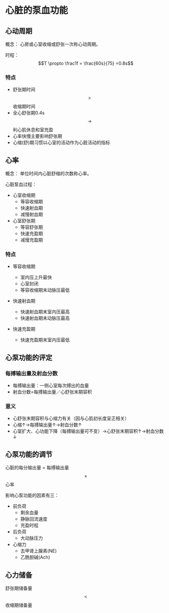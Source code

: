 # 心脏的泵血功能

## 心动周期

概念： 心房或心室收缩或舒张一次称心动周期。

时程： $$T \propto \frac1f = \frac{60s}{75} =0.8s$$

### 特点

* 舒张期时间 $$>$$ 收缩期时间
* 全心舒张期0.4s $$\to$$ 利心肌休息和室充盈
* 心率快慢主要影响舒张期
* 心缩(舒)期习惯以心室的活动作为心脏活动的指标

## 心率

概念： 单位时间内心脏舒缩的次数称心率。

心脏泵血过程：

* 心室收缩期
  * 等容收缩期
  * 快速射血期
  * 减慢射血期
* 心室舒张期
  * 等容舒张期
  * 快速充盈期
  * 减慢充盈期

### 特点

* 等容收缩期

  * 室内压上升最快
  * 心室封闭
  * 等容收缩期末动脉压最低
* 快速射血期
  * 快速射血期末室内压最高
  * 快速射血期末动脉压最高
* 快速充盈期
  * 快速充盈期末室内压最低

## 心泵功能的评定

### 每搏输出量及射血分数

* 每搏输出量：一侧心室每次搏出的血量
* 射血分数=每搏输出量／心舒张末期容积

### 意义

* 心舒张末期容积与心缩力有关（因与心肌初长度呈正相关）
* 心缩↑→每搏输出量↑→射血分数↑
* 心室扩大、心功能下降（每搏输出量可不变）→心舒张末期容积↑→射血分数↓

## 心泵功能的调节

心脏的每分输出量 = 每搏输出量 $$\times$$ 心率

影响心泵功能的因素有三：

* 前负荷
  * 剩余血量
  * 静脉回流速度
  * 充盈时程
* 后负荷
  * 大动脉压力
* 心缩力
  * 去甲肾上腺素(NE)
  * 乙酰胆碱(Ach)

## 心力储备

舒张期储备量 $$<$$ 收缩期储备量
